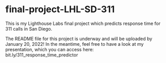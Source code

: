 # final-project-LHL-SD-311
This is my Lighthouse Labs final project which predicts response time for 311 calls in San Diego. 

The README file for this project is underway and will be uploaded by January 20, 2022! In the meantime, feel free to have a look at my presentation, which you can access here: bit.ly/311_response_time_predictor
